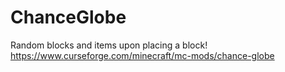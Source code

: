 # ChanceGlobe
Random blocks and items upon placing a block! https://www.curseforge.com/minecraft/mc-mods/chance-globe

